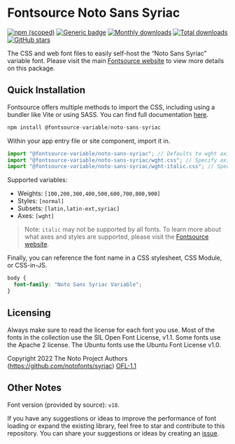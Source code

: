 # Fontsource Noto Sans Syriac

[![npm (scoped)](https://img.shields.io/npm/v/@fontsource-variable/noto-sans-syriac?color=brightgreen)](https://www.npmjs.com/package/@fontsource-variable/noto-sans-syriac) [![Generic badge](https://img.shields.io/badge/fontsource-passing-brightgreen)](https://github.com/fontsource/fontsource) [![Monthly downloads](https://badgen.net/npm/dm/@fontsource-variable/noto-sans-syriac)](https://github.com/fontsource/fontsource) [![Total downloads](https://badgen.net/npm/dt/@fontsource-variable/noto-sans-syriac)](https://github.com/fontsource/fontsource) [![GitHub stars](https://img.shields.io/github/stars/fontsource/fontsource.svg?style=social&label=Star)](https://github.com/fontsource/fontsource/stargazers)

The CSS and web font files to easily self-host the “Noto Sans Syriac” variable font. Please visit the main [Fontsource website](https://fontsource.org/fonts/noto-sans-syriac) to view more details on this package.

## Quick Installation

Fontsource offers multiple methods to import the CSS, including using a bundler like Vite or using SASS. You can find full documentation [here](https://fontsource.org/docs/getting-started/introduction).

```javascript
npm install @fontsource-variable/noto-sans-syriac
```

Within your app entry file or site component, import it in.

```javascript
import "@fontsource-variable/noto-sans-syriac"; // Defaults to wght axis
import "@fontsource-variable/noto-sans-syriac/wght.css"; // Specify axis
import "@fontsource-variable/noto-sans-syriac/wght-italic.css"; // Specify axis and style
```

Supported variables:
- Weights: `[100,200,300,400,500,600,700,800,900]`
- Styles: `[normal]`
- Subsets: `[latin,latin-ext,syriac]`
- Axes: `[wght]`

> Note: `italic` may not be supported by all fonts. To learn more about what axes and styles are supported, please visit the [Fontsource website](https://fontsource.org/fonts/noto-sans-syriac).

Finally, you can reference the font name in a CSS stylesheet, CSS Module, or CSS-in-JS.

```css
body {
  font-family: "Noto Sans Syriac Variable";
}
```

## Licensing
Always make sure to read the license for each font you use. Most of the fonts in the collection use the SIL Open Font License, v1.1. Some fonts use the Apache 2 license. The Ubuntu fonts use the Ubuntu Font License v1.0.

Copyright 2022 The Noto Project Authors (https://github.com/notofonts/syriac)
[OFL-1.1](https://openfontlicense.org)

## Other Notes
Font version (provided by source): `v18`.

If you have any suggestions or ideas to improve the performance of font loading or expand the existing library, feel free to star and contribute to this repository. You can share your suggestions or ideas by creating an [issue](https://github.com/fontsource/fontsource/issues).
